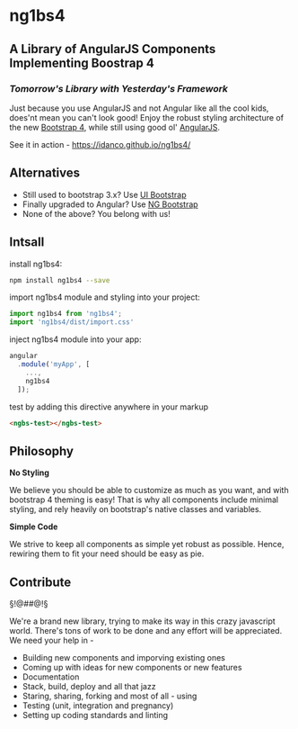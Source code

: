 # ng1bs4
## A Library of AngularJS Components Implementing Boostrap 4
### _Tomorrow's Library with Yesterday's Framework_

Just because you use AngularJS and not Angular like all
the cool kids, does'nt mean you can't look good!
Enjoy the robust styling architecture of
the new [Bootstrap 4](http://v4-alpha.getbootstrap.com/),
while still using good ol' [AngularJS](https://angularjs.org/).

See it in action - https://idanco.github.io/ng1bs4/

## Alternatives
* Still used to bootstrap 3.x? Use [UI Bootstrap](https://angular-ui.github.io/bootstrap/)
* Finally upgraded to Angular? Use [NG Bootstrap](https://ng-bootstrap.github.io/#/home)
* None of the above? You belong with us!

## Intsall

install ng1bs4:

```sh
npm install ng1bs4 --save
```
import ng1bs4 module and styling into your project:
```js
import ng1bs4 from 'ng1bs4';
import 'ng1bs4/dist/import.css'
```
inject ng1bs4 module into your app:
```js
angular
  .module('myApp', [
    ...,
    ng1bs4
  ]);
```
test by adding this directive anywhere in your markup
```html
<ngbs-test></ngbs-test>
```
## Philosophy
**No Styling**

We believe you should be able to customize as much as you want, and with bootstrap 4 theming is easy! That is why all components include minimal styling, and rely heavily on bootstrap's native classes and variables.

**Simple Code**

We strive to keep all components as simple yet robust as possible. Hence, rewiring them to fit your need should be easy as pie.

## Contribute
§!@#$%^ **HELP NEEDED!** ^%$#@!§

We're a brand new library, trying to make its way in this crazy javascript world. There's tons of work to be done and any effort will be appreciated. We need your help in -
- Building new components and imporving existing ones
- Coming up with ideas for new components or new features
- Documentation
- Stack, build, deploy and all that jazz
- Staring, sharing, forking and most of all - using
- Testing (unit, integration and pregnancy)
- Setting up coding standards and linting
